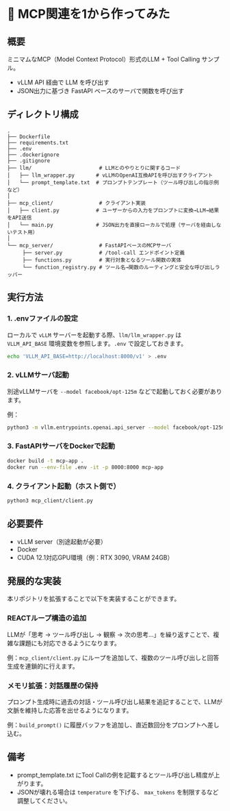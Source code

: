 # 🧠 MCP関連を1から作ってみた

## 概要

ミニマムなMCP（Model Context Protocol）形式のLLM + Tool Calling サンプル。

- vLLM API 経由で LLM を呼び出す
- JSON出力に基づき FastAPI ベースのサーバで関数を呼び出す

## ディレクトリ構成

```
.
├── Dockerfile
├── requirements.txt
├── .env
├── .dockerignore
├── .gitignore
├── llm/                      # LLMとのやりとりに関するコード
│   ├── llm_wrapper.py       # vLLMのOpenAI互換APIを呼び出すクライアント
│   └── prompt_template.txt  # プロンプトテンプレート（ツール呼び出しの指示例など）
│
├── mcp_client/               # クライアント実装
│   ├── client.py            # ユーザーからの入力をプロンプトに変換→LLM→結果をAPI送信
│   └── main.py              # JSON出力を直接ローカルで処理（サーバを経由しないテスト用）
│
└── mcp_server/               # FastAPIベースのMCPサーバ
     ├── server.py            # /tool-call エンドポイント定義
     ├── functions.py         # 実行対象となるツール関数の実体
     └── function_registry.py # ツール名→関数のルーティングと安全な呼び出しラッパー
```

## 実行方法

### 1. .envファイルの設定

ローカルで `vLLM` サーバーを起動する際、`llm/llm_wrapper.py` は `VLLM_API_BASE` 環境変数を参照します。`.env` で設定しておきます。

```bash
echo 'VLLM_API_BASE=http://localhost:8000/v1' > .env
```

### 2. vLLMサーバ起動
別途vLLMサーバを `--model facebook/opt-125m` などで起動しておく必要があります。

例：
```bash
python3 -m vllm.entrypoints.openai.api_server --model facebook/opt-125m
```

### 3. FastAPIサーバをDockerで起動
```bash
docker build -t mcp-app .
docker run --env-file .env -it -p 8000:8000 mcp-app
```

### 4. クライアント起動（ホスト側で）
```bash
python3 mcp_client/client.py
```

## 必要要件
- vLLM server（別途起動が必要）
- Docker
- CUDA 12.1対応GPU環境（例：RTX 3090, VRAM 24GB）

## 発展的な実装

本リポジトリを拡張することで以下を実装することができます。

### REACTループ構造の追加

LLMが「思考 → ツール呼び出し → 観察 → 次の思考...」を繰り返すことで、複雑な課題にも対応できるようになります。

例：`mcp_client/client.py` にループを追加して、複数のツール呼び出しと回答生成を連鎖的に行えます。

### メモリ拡張：対話履歴の保持

プロンプト生成時に過去の対話・ツール呼び出し結果を追記することで、LLMが文脈を維持した応答を出せるようになります。

例：`build_prompt()` に履歴バッファを追加し、直近数回分をプロンプトへ差し込む。

## 備考

- prompt_template.txt にTool Callの例を記載するとツール呼び出し精度が上がります。
- JSONが壊れる場合は `temperature` を下げる、 `max_tokens` を制限するなど調整してください。
